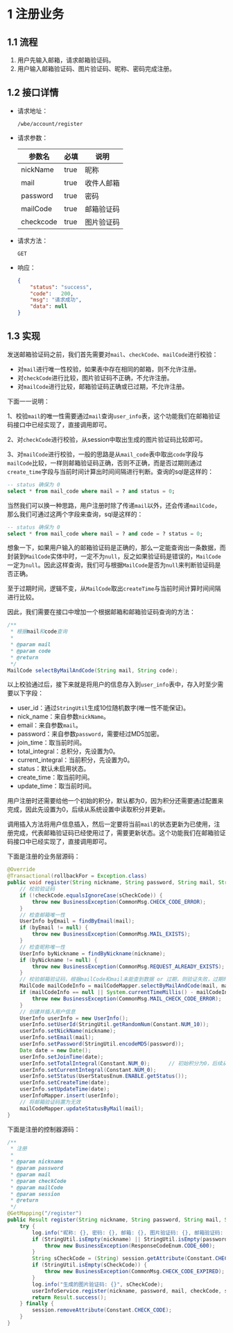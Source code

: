 # 1 注册业务

## 1.1 流程

1. 用户先输入邮箱，请求邮箱验证码。
2. 用户输入邮箱验证码、图片验证码、昵称、密码完成注册。

## 1.2 接口详情

- 请求地址：

  ```http
  /wbe/account/register
  ```

- 请求参数：

  | 参数名    | 必填 | 说明       |
  | --------- | ---- | ---------- |
  | nickName  | true | 昵称       |
  | mail      | true | 收件人邮箱 |
  | password  | true | 密码       |
  | mailCode  | true | 邮箱验证码 |
  | checkcode | true | 图片验证码 |

- 请求方法：

  `GET`

- 响应：

  ```json
  {
      "status": "success",
      "code":	200,
      "msg": "请求成功",
      "data": null
  }
  ```

## 1.3 实现

发送邮箱验证码之前，我们首先需要对`mail`、`checkCode`、`mailCode`进行校验：

- 对`mail`进行唯一性校验，如果表中存在相同的邮箱，则不允许注册。
- 对`checkCode`进行比较，图片验证码不正确，不允许注册。
- 对`mailCode`进行比较，邮箱验证码正确或已过期，不允许注册。

下面一一说明：

1、校验`mail`的唯一性需要通过`mail`查询`user_info`表，这个功能我们在邮箱验证码接口中已经实现了，直接调用即可。

2、对`checkCode`进行校验，从session中取出生成的图片验证码比较即可。

3、对`mailCode`进行校验，一般的思路是从`mail_code`表中取出`code`字段与`mailCode`比较，一样则邮箱验证码正确，否则不正确，而是否过期则通过`create_time`字段与当前时间计算出时间间隔进行判断。查询的sql是这样的：

```sql
-- status 确保为 0
select * from mail_code where mail = ? and status = 0;
```

当然我们可以换一种思路，用户注册时除了传递`mail`以外，还会传递`mailCode`，那么我们可通过这两个字段来查询，sql是这样的：

```sql
-- status 确保为 0
select * from mail_code where mail = ? and code = ? status = 0;
```

想象一下，如果用户输入的邮箱验证码是正确的，那么一定能查询出一条数据，而封装到`MailCode`实体中时，一定不为`null`，反之如果验证码是错误的，`MailCode`一定为`null`。因此这样查询，我们可与根据`MailCode`是否为`null`来判断验证码是否正确。

至于过期时间，逻辑不变，从`MailCode`取出`createTime`与当前时间计算时间间隔进行比较。

因此，我们需要在接口中增加一个根据邮箱和邮箱验证码查询的方法：

```java
/**
 * 根据mail和code查询
 *
 * @param mail
 * @param code
 * @return
 */
MailCode selectByMailAndCode(String mail, String code);
```

以上校验通过后，接下来就是将用户的信息存入到`user_info`表中，存入时至少需要以下字段：

- user_id：通过`StringUtil`生成10位随机数字(唯一性不能保证)。
- nick_name：来自参数`nickName`。
- email：来自参数`mail`。
- password：来自参数`password`，需要经过MD5加密。
- join_time：取当前时间。
- total_integral：总积分，先设置为0。
- current_integral：当前积分，先设置为0。
- status：默认未启用状态。
- create_time：取当前时间。
- update_time：取当前时间。

用户注册时还需要给他一个初始的积分，默认都为0，因为积分还需要通过配置来完成，因此先设置为0，后续从系统设置中读取积分并更新。

调用插入方法将用户信息插入，然后一定要将当前`mail`的状态更新为已使用，注册完成，代表邮箱验证码已经使用过了，需要更新状态。这个功能我们在邮箱验证码接口中已经实现了，直接调用即可。

下面是注册的业务层源码：

```java
@Override
@Transactional(rollbackFor = Exception.class)
public void register(String nickname, String password, String mail, String checkCode, String sCheckCode, String mailCode) {
    // 校验验证码
    if (!checkCode.equalsIgnoreCase(sCheckCode)) {
        throw new BusinessException(CommonMsg.CHECK_CODE_ERROR);
    }
    // 检查邮箱唯一性
    UserInfo byEmail = findByEmail(mail);
    if (byEmail != null) {
        throw new BusinessException(CommonMsg.MAIL_EXISTS);
    }
    // 检查昵称唯一性
    UserInfo byNickname = findByNickname(nickname);
    if (byNickname != null) {
        throw new BusinessException(CommonMsg.REQUEST_ALREADY_EXISTS);
    }
    // 校验邮箱验证码，根据mailCode和mail未能查到数据 or 过期，则验证失败，过期时间为5min
    MailCode mailCodeInfo = mailCodeMapper.selectByMailAndCode(mail, mailCode);
    if (mailCodeInfo == null || System.currentTimeMillis() - mailCodeInfo.getCreateTime().getTime() > Constant.MIN_5_TO_MILLIS) {
        throw new BusinessException(CommonMsg.MAIL_CHECK_CODE_ERROR);
    }
    // 创建并插入用户信息
    UserInfo userInfo = new UserInfo();
    userInfo.setUserId(StringUtil.getRandomNum(Constant.NUM_10));
    userInfo.setNickName(nickname);
    userInfo.setEmail(mail);
    userInfo.setPassword(StringUtil.encodeMD5(password));
    Date date = new Date();
    userInfo.setJoinTime(date);
	userInfo.setTotalIntegral(Constant.NUM_0);      // 初始积分为0，后续从系统设置中更新
    userInfo.setCurrentIntegral(Constant.NUM_0);
    userInfo.setStatus(UserStatusEnum.ENABLE.getStatus());
    userInfo.setCreateTime(date);
    userInfo.setUpdateTime(date);
    userInfoMapper.insert(userInfo);
    // 将邮箱验证码置为无效
    mailCodeMapper.updateStatusByMail(mail);
}
```

下面是注册的控制器源码：

```java
/**
 * 注册
 *
 * @param nickname
 * @param password
 * @param mail
 * @param checkCode
 * @param mailCode
 * @param session
 * @return
 */
@GetMapping("/register")
public Result register(String nickname, String password, String mail, String checkCode, String mailCode, HttpSession session) {
    try {
        log.info("昵称: {}, 密码: {}, 邮箱: {}, 图片验证码: {}, 邮箱验证码: {}", nickname, password, mail, checkCode, mailCode);
        if (StringUtil.isEmpty(nickname) || StringUtil.isEmpty(password) || StringUtil.isEmpty(mail) || StringUtil.isEmpty(checkCode) || StringUtil.isEmpty(mailCode)) {
            throw new BusinessException(ResponseCodeEnum.CODE_600);
        }
        String sCheckCode = (String) session.getAttribute(Constant.CHECK_CODE);
        if (StringUtil.isEmpty(sCheckCode)) {
            throw new BusinessException(CommonMsg.CHECK_CODE_EXPIRED);
        }
        log.info("生成的图片验证码: {}", sCheckCode);
        userInfoService.register(nickname, password, mail, checkCode, sCheckCode, mailCode);
        return Result.success();
    } finally {
        session.removeAttribute(Constant.CHECK_CODE);
    }
}
```

